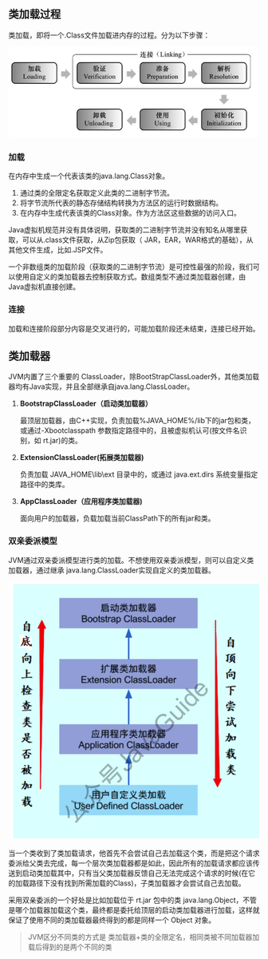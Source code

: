 ## 类加载过程

类加载，即将一个.Class文件加载进内存的过程。分为以下步骤：

![类加载](img/类加载过程.png)

### 加载

在内存中生成一个代表该类的java.lang.Class对象。

1. 通过类的全限定名获取定义此类的二进制字节流。
2. 将字节流所代表的静态存储结构转换为方法区的运行时数据结构。
3. 在内存中生成代表该类的Class对象。作为方法区这些数据的访问入口。

Java虚拟机规范并没有具体说明，获取类的二进制字节流并没有知名从哪里获取，可以从.class文件获取，从Zip包获取（ JAR，EAR，WAR格式的基础），从其他文件生成，比如.JSP文件。

一个非数组类的加载阶段（获取类的二进制字节流）是可控性最强的阶段，我们可以使用自定义的类加载器去控制获取方式。数组类型不通过类加载器创建，由Java虚拟机直接创建。



### 连接

加载和连接阶段部分内容是交叉进行的，可能加载阶段还未结束，连接已经开始。



## 类加载器

JVM内置了三个重要的 ClassLoader，除BootStrapClassLoader外，其他类加载器均有Java实现，并且全部继承自java.lang.ClassLoader。

1. **BootstrapClassLoader（启动类加载器）**

   最顶层加载器，由C++实现，负责加载%JAVA_HOME%/lib下的jar包和类，或通过-Xbootclasspath 参数指定路径中的，且被虚拟机认可(按文件名识别，如 rt.jar)的类。

2. **ExtensionClassLoader(拓展类加载器)**

   负责加载 JAVA_HOME\lib\ext 目录中的，或通过 java.ext.dirs 系统变量指定路径中的类库。

3. **AppClassLoader（应用程序类加载器)**

   面向用户的加载器，负载加载当前ClassPath下的所有jar和类。

 ### 双亲委派模型

JVM通过双亲委派模型进行类的加载。不想使用双亲委派模型，则可以自定义类加载器，通过继承 java.lang.ClassLoader实现自定义的类加载器。

![双亲委派](img/双亲委派模型.png)

当一个类收到了类加载请求，他首先不会尝试自己去加载这个类，而是把这个请求委派给父类去完成，每一个层次类加载器都是如此，因此所有的加载请求都应该传送到启动类加载其中，只有当父类加载器反馈自己无法完成这个请求的时候(在它的加载路径下没有找到所需加载的Class)，子类加载器才会尝试自己去加载。

采用双亲委派的一个好处是比如加载位于 rt.jar 包中的类 java.lang.Object，不管是哪个加载器加载这个类，最终都是委托给顶层的启动类加载器进行加载，这样就保证了使用不同的类加载器最终得到的都是同样一个 Object 对象。

> JVM区分不同类的方式是 类加载器+类的全限定名，相同类被不同加载器加载后得到的是两个不同的类